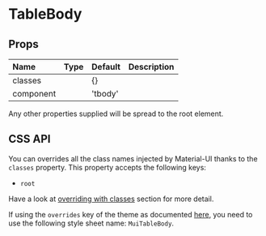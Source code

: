 <!--- This documentation is automatically generated, do not try to edit it. -->

# TableBody



## Props
| Name | Type | Default | Description |
|:-----|:-----|:--------|:------------|
| classes |  | {} |  |
| component |  | 'tbody' |  |

Any other properties supplied will be spread to the root element.

## CSS API

You can overrides all the class names injected by Material-UI thanks to the `classes` property.
This property accepts the following keys:
- `root`

Have a look at [overriding with classes](/customization/overrides#overriding-with-classes)
section for more detail.

If using the `overrides` key of the theme as documented
[here](/customization/themes#customizing-all-instances-of-a-component-type),
you need to use the following style sheet name: `MuiTableBody`.

